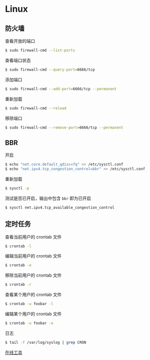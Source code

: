 # Linux

## 防火墙

查看开放的端口

```bash
$ sudo firewall-cmd --list-ports
```

查看端口状态

```bash
$ sudo firewall-cmd --query-port=6666/tcp
```

添加端口

```bash
$ sudo firewall-cmd --add-port=6666/tcp --permanent
```

重新加载

```bash
$ sudo firewall-cmd --reload
```

移除端口

```bash
$ sudo firewall-cmd --remove-port=6666/tcp --permanent
```

## BBR

开启

```bash
$ echo "net.core.default_qdisc=fq" >> /etc/sysctl.conf
$ echo "net.ipv4.tcp_congestion_control=bbr" >> /etc/sysctl.conf
```

重新加载

```bash
$ sysctl -p
```

测试是否已开启，输出中包含 `bbr` 即为已开启

```bash
$ sysctl net.ipv4.tcp_available_congestion_control
```

## 定时任务

查看当前用户的 crontab 文件

```bash
$ crontab -l
```

编辑当前用户的 crontab 文件

```bash
$ crontab -e
```

移除当前用户的 crontab 文件

```bash
$ crontab -r
```

查看某个用户的 crontab 文件

```bash
$ crontab -u foobar -l
```

编辑某个用户的 crontab 文件

```bash
$ crontab -u foobar -e
```

日志

```bash
$ tail -f /var/log/syslog | grep CRON
```

[在线工具](https://tool.lu/crontab)
